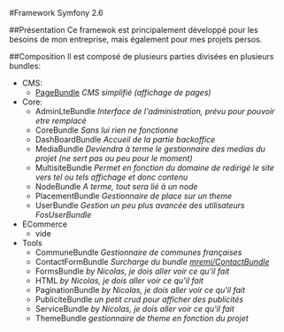 #Framework Symfony 2.6

##Présentation
Ce framewok est principalement développé pour les besoins de mon entreprise, mais également pour mes projets persos.

##Composition
Il est composé de plusieurs parties divisées en plusieurs bundles:


* CMS:
    * [PageBundle](https://github.com/pkshetlie/FrameworkSf2/tree/master/CMS/PageBundle) _CMS simplifié (affichage de pages)_
* Core:
    * AdminLteBundle _Interface de l'administration, prévu pour pouvoir etre remplacé_
    * CoreBundle _Sans lui rien ne fonctionne_
    * DashBoardBundle _Accueil de la partie backoffice_
    * MediaBundle _Deviendra à terme le gestionnaire des medias du projet (ne sert pas ou peu pour le moment)_
    * MultisiteBundle _Permet en fonction du domaine de redirigé le site vers tel ou tels affichage et donc contenu_
    * NodeBundle _A terme, tout sera lié à un node_
    * PlacementBundle _Gestionnaire de place sur un theme_
    * UserBundle _Gestion un peu plus avancée des utilisateurs FosUserBundle_
* ECommerce
    * vide
* Tools
    * CommuneBundle _Gestionnaire de communes françaises_
    * ContactFormBundle _Surcharge du bundle [mremi/ContactBundle](https://github.com/mremi/ContactBundle)_
    * FormsBundle _by Nicolas, je dois aller voir ce qu'il fait_
    * HTML _by Nicolas, je dois aller voir ce qu'il fait_
    * PaginationBundle _by Nicolas, je dois aller voir ce qu'il fait_
    * PubliciteBundle _un petit crud pour afficher des publicités_
    * ServiceBundle _by Nicolas, je dois aller voir ce qu'il fait_
    * ThemeBundle _gestionnaire de theme en fonction du projet_